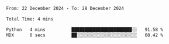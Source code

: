 <!--START_SECTION:waka-->

```txt
From: 22 December 2024 - To: 28 December 2024

Total Time: 4 mins

Python   4 mins          ███████████████████████░░   91.58 %
MDX      0 secs          ██░░░░░░░░░░░░░░░░░░░░░░░   08.42 %
```

<!--END_SECTION:waka-->
